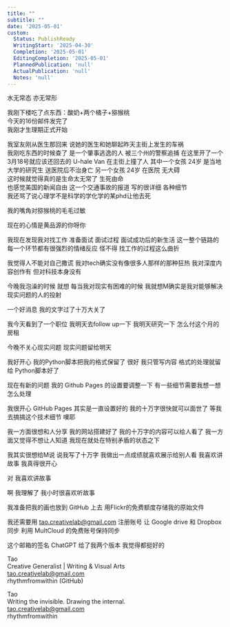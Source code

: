 ```yaml
---      
title: ""      
subtitle: ""      
date: '2025-05-01'      
custom:      
  Status: PublishReady      
  WritingStart: '2025-04-30'      
  Completion: '2025-05-01'      
  EditingCompletion: '2025-05-01'      
  PlannedPublication: 'null'      
  ActualPublication: 'null'      
  Notes: 'null'      
---        
```

水无常态 亦无常形        
        
我刚下楼吃了点东西：酸奶+两个橘子+猕猴桃        
今天的16份邮件发完了        
我刚才生理期正式开始        
        
我室友刚从医生那回来 说她的医生和她聊起昨天主街上发生的车祸        
我刚吃东西的时候查了 是一个肇事逃逸的人 被三个州的警察追捕 在这里开了一个3月18号就应该还回去的 U-hale Van 在主街上撞了人 其中一个女孩 24岁 是当地大学的研究生 送医院后不治身亡 另一个女孩 24岁 在医院 无大碍        
这时候就觉得真的是生命太无常了 生死由命        
也感觉美国的新闻自由 这一个交通事故的报道 写的很详细 各种细节        
我还骂了说心理学不是科学的学化学的某phd让他去死        
        
我的嘴角对猕猴桃的毛毛过敏        
        
现在的心情是黄品源的你呀你        
        
我现在发现我对找工作 准备面试 面试过程 面试成功后的新生活 这一整个链路的每一个环节都有很强烈的情绪反应 怪不得 找工作的过程这么曲折        
        
我觉得人不能对自己撒谎 我对tech确实没有像很多人那样的那种狂热 我对深度内容创作有 但对科技本身没有        
        
今晚我泡澡的时候 就想 每当我对现实有困难的时候 我就想M确实是我对能够解决现实问题的人的投射        
        
一个好消息 我的文字过了十万大关了        
        
我今天看到了一个职位 我明天去follow up一下 我明天研究一下 怎么付这个月的房租        
        
今晚不关心现实问题 现实问题留给明天        
        
我好开心 我的Python脚本把我的格式保留了 很好 我只管写内容 格式的处理就留给 Python脚本好了        
        
现在有新的问题 我的 Github Pages 的设置要调整一下 有一些细节需要我想一想怎么处理        
        
我很开心 GitHub Pages 其实是一直设置好的 我的十万字很快就可以面世了 等我去搞搞这个技术细节 噢耶        
        
我一方面很想和人分享 我的网站搭建好了 我的十万字的内容可以给人看了 我一方面又觉得不想让人知道 我现在就处在特别矛盾的状态之下        
        
我其实很想给M说 说我写了十万字  我做出一点成绩就喜欢展示给别人看 我喜欢讲故事 我真得很开心        
        
对 我喜欢讲故事        
        
啊 我理解了 我小时很喜欢听故事        
        
我准备把我的画也放到 GitHub 上去 用Flickr的免费额度存储我的原始文件        
        
我还需要用 tao.creativelab@gmail.com 注册账号 让 Google drive 和 Dropbox 同步 利用 MultCloud 的免费账号保持同步        
        
这个邮箱的签名 ChatGPT 给了我两个版本 我觉得都挺好的        
        
Tao        
Creative Generalist | Writing & Visual Arts        
tao.creativelab@gmail.com        
rhythmfromwithin (GitHub)        
        
Tao        
Writing the invisible. Drawing the internal.        
tao.creativelab@gmail.com        
rhythmfromwithin        
       
      